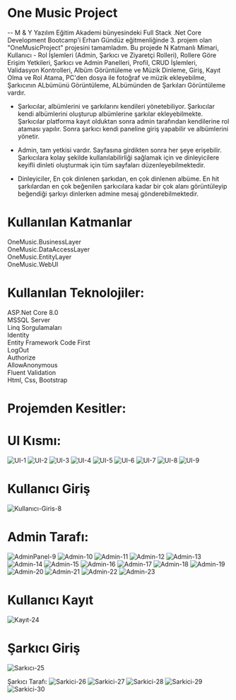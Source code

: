 # One Music Project
-- M & Y Yazılım Eğitim Akademi bünyesindeki Full Stack .Net Core Development Bootcamp'i Erhan Gündüz eğitmenliğinde 3. projem olan "OneMusicProject" projesini tamamladım.
Bu projede N Katmanlı Mimari, Kullanıcı - Rol İşlemleri (Admin, Şarkıcı ve Ziyaretçi Rolleri), Rollere Göre Erişim Yetkileri, Şarkıcı ve Admin Panelleri, Profil, CRUD İşlemleri, Validasyon Kontrolleri, Albüm Görüntüleme ve Müzik Dinleme, Giriş, Kayıt Olma ve Rol Atama, PC'den dosya ile fotoğraf ve müzik ekleyebilme, Şarkıcının ALbümünü Görüntüleme, ALbümünden de Şarkıları Görüntüleme vardır.

- Şarkıcılar, albümlerini ve şarkılarını kendileri yönetebiliyor. Şarkıcılar kendi albümlerini oluşturup albümlerine şarkılar ekleyebilmekte. Şarkıcılar platforma kayıt olduktan sonra admin tarafından kendilerine rol ataması yapılır. Sonra şarkıcı kendi paneline giriş yapabilir ve albümlerini yönetir. 

- Admin, tam yetkisi vardır. Sayfasına girdikten sonra her şeye erişebilir. Şarkıcılara kolay şekilde kullanılabilirliği sağlamak için ve dinleyicilere keyifli dinleti oluşturmak için tüm sayfaları düzenleyebilmektedir.

- Dinleyiciler, En çok dinlenen şarkıdan, en çok dinlenen albüme. En hit şarkılardan en çok beğenilen şarkıcılara kadar bir çok alanı görüntüleyip beğendiği şarkıyı dinlerken admine mesaj gönderebilmektedir. 

# Kullanılan Katmanlar <br/>
 OneMusic.BusinessLayer  <br/>
 OneMusic.DataAccessLayer  <br/>
 OneMusic.EntityLayer  <br/>
 OneMusic.WebUI  <br/>
 
# Kullanılan Teknolojiler: <br/>

ASP.Net Core 8.0 <br/>
MSSQL Server <br/>
Linq Sorgulamaları <br/>
Identity <br/>
Entity Framework Code First <br/>
LogOut <br/>
Authorize <br/>
AllowAnonymous <br/>
Fluent Validation <br/> 
Html, Css, Bootstrap <br/>

# Projemden Kesitler: 

# UI Kısmı:
![UI-1](https://github.com/user-attachments/assets/72da6af6-3434-4be8-bd06-a144b3a89e16)
![UI-2](https://github.com/user-attachments/assets/fb927337-a595-4ca5-9f10-d6e1ffb6a79e)
![UI-3](https://github.com/user-attachments/assets/33d4d641-d6ee-4db9-8adb-f3fa4d634043)
![UI-4](https://github.com/user-attachments/assets/6b3166aa-bf82-4188-86bf-aaf6359e8f21)
![UI-5](https://github.com/user-attachments/assets/2533ab1e-41a1-4075-bdb5-abf2c6d2f75c)
![UI-6](https://github.com/user-attachments/assets/46dfd098-68eb-4cc7-b118-fb8ca395aff6)
![UI-7](https://github.com/user-attachments/assets/db840c5a-c067-40eb-ac78-26dba282c064)
![UI-8](https://github.com/user-attachments/assets/a70dd919-15a5-4ac8-b1ee-04ea8978c53e)
![UI-9](https://github.com/user-attachments/assets/a0839480-33b6-4478-a405-55a88f37ccfd)

# Kullanıcı Giriş
![Kullanıcı-Giris-8](https://github.com/user-attachments/assets/01d3ea67-5bd4-4e3b-918c-1d6e2e950a21)

# Admin Tarafı:
![AdminPanel-9](https://github.com/user-attachments/assets/1090bc06-bc9f-4f85-8134-ab77cbae0f14)
![Admin-10](https://github.com/user-attachments/assets/7921d2fc-078c-4776-8118-85ae7d7e587e)
![Admin-11](https://github.com/user-attachments/assets/76c9f4e3-b5c2-4d23-ac04-aeab48039c56)
![Admin-12](https://github.com/user-attachments/assets/0a46e781-7a4a-466f-a18c-ba2ba2c22e86)
![Admin-13](https://github.com/user-attachments/assets/3fc19b07-9504-4df8-a207-1e94ebcc959b)
![Admin-14](https://github.com/user-attachments/assets/b8598e17-b04e-4be9-8c63-1ed1dc8a7840)
![Admin-15](https://github.com/user-attachments/assets/67d3ac28-66ac-4fb2-842d-cca1a4a5dcea)
![Admin-16](https://github.com/user-attachments/assets/d42e2fa5-ce50-48f1-b92f-0b5e467989c8)
![Admin-17](https://github.com/user-attachments/assets/6e6abb52-1965-46f7-97b7-9b4a0648f7c4)
![Admin-18](https://github.com/user-attachments/assets/34e0ab28-041e-4aaf-99d9-58d11cb4d40d)
![Admin-19](https://github.com/user-attachments/assets/2905a9ee-139f-4505-ac7c-5ca6746bfcdb)
![Admin-20](https://github.com/user-attachments/assets/1e5b6836-69f0-4523-8fcc-e6a9dbd0af3f)
![Admin-21](https://github.com/user-attachments/assets/4a22e8fe-411c-4749-8f42-fd5d11e9d9c3)
![Admin-22](https://github.com/user-attachments/assets/f645924f-7000-4bae-a0c2-800220944fe0)
![Admin-23](https://github.com/user-attachments/assets/3f804831-9ffb-48b4-a8cc-ffbfdd4d3edd)

# Kullanıcı Kayıt
![Kayıt-24](https://github.com/user-attachments/assets/974f779e-90c8-412f-bfe1-4f04660ef321)

# Şarkıcı Giriş
![Sarkıcı-25](https://github.com/user-attachments/assets/c172e0ef-d8d3-40af-9731-843aaa038524)

Şarkıcı Tarafı:
![Sarkici-26](https://github.com/user-attachments/assets/cf47acbb-7140-4096-900d-6930f0d47e68)
![Sarkici-27](https://github.com/user-attachments/assets/dd8fd0a1-5a63-4a3c-9d84-f7cd8a9c3180)
![Sarkici-28](https://github.com/user-attachments/assets/5ed4dccb-1053-44e9-a315-cb852ff6ecdb)
![Sarkici-29](https://github.com/user-attachments/assets/596d5eed-a097-4abf-ab6b-56c3c9e41576)
![Sarkici-30](https://github.com/user-attachments/assets/ee1499fd-34b4-4169-9ec6-db2c7b3d8c6e)
